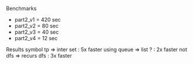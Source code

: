 Benchmarks
- part2_v1 = 420 sec
- part2_v2 =  80 sec
- part2_v3 =  40 sec
- part2_v4 =  12 sec

Results
symbol tp => inter set : 5x faster
using queue => list ?  : 2x faster
not dfs => recurs dfs  : 3x faster
